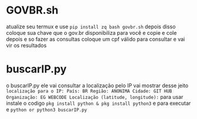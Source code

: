 # GOVBR.sh
atualize seu termux e use `pip install zq
bash govbr.sh` depois disso coloque sua chave que o gov.br disponibiliza para você e copie e cole depois e so fazer as consultas coloque um cpf válido para consultar e vai vir os resultados

# buscarIP.py
o buscarIP.py ele vai consultar a localização pelo IP vai mostrar desse jeito
`localização para o IP:
País: BR
Região: ANONIMA
Cidade: GIT HUB
Organização: EG WEBCODE
Localização (latitude, longitude):`
para usar instale o codigo
`pkg install python & pkg install python3`
e para executar e `python or python3 buscarIP.py`
